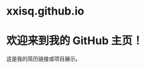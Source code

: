# xxisq.github.io<!DOCTYPE html>
<html>
<head>
    <title>我的个人主页</title>
</head>
<body>
    <h1>欢迎来到我的 GitHub 主页！</h1>
    <p>这是我的简历链接或项目展示。</p>
</body>
</html>
